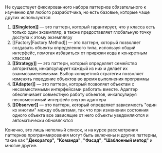 Не существует фиксированного набора паттернов обязательного к изучению для любого разработчика, но есть базовые, которые чаще других используются:

1. **[[Singleton]]** — это паттерн, который гарантирует, что у класса есть только один экземпляр, а также предоставляет глобальную точку доступа к этому экземпляру
2. [[Factory|Factory Method]] — это паттерн, который позволяет создавать объекты определенного типа, используя общий интерфейс, помогая избавиться от привязки кода к конкретным классам
3. **[[Strategy]]** — это паттерн, который определяет семейство алгоритмов, инкапсулирует каждый из них и делает их взаимозаменяемыми. Выбор конкретной стратегии позволяет изменять поведение объектов во время выполнения программы
4. **[[Adapter]]** — это паттерн, который позволяет объектам с несовместимыми интерфейсами работать вместе. Адаптер обеспечивает совместную работу объектов, инкапсулируя несовместимый интерфейс внутри адаптера
5. **[[Observer]]** — это паттерн, который определяет зависимость "один ко многим" между объектами, так что при изменении состояния одного объекта все зависящие от него объекты уведомляются и автоматически обновляются

Конечно, это лишь неполный список, и на курсе рассмотрения паттернов программирования могут быть включены и другие паттерны, такие как **"Декоратор",** **"Команда"**, **"Фасад"**, **"Шаблонный метод"** и многие другие.
